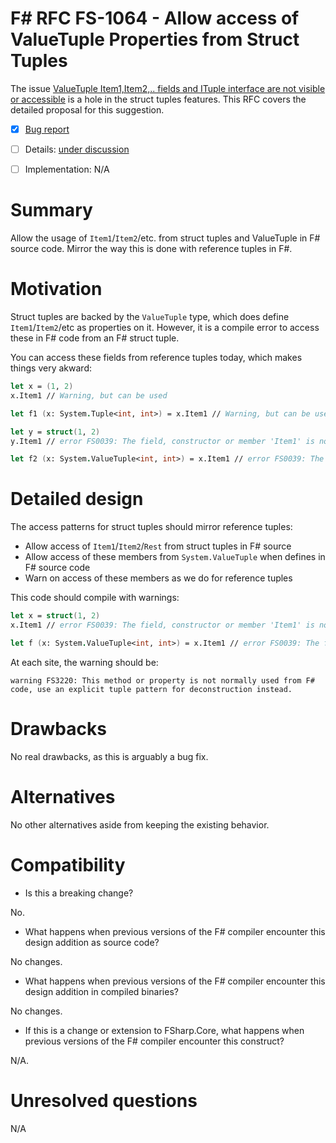 # F# RFC FS-1064 - Allow access of ValueTuple Properties from Struct Tuples

The issue [ValueTuple Item1,Item2,.. fields and ITuple interface are not visible or accessible](https://github.com/Microsoft/visualfsharp/issues/5654) is a hole in the struct tuples features.
This RFC covers the detailed proposal for this suggestion.

* [x] [Bug report](https://github.com/Microsoft/visualfsharp/issues/5654)
* [ ] Details: [under discussion](https://github.com/fsharp/fslang-design/issues/FILL-ME-IN)
* [ ] Implementation: N/A


# Summary
[summary]: #summary

Allow the usage of `Item1`/`Item2`/etc. from struct tuples and ValueTuple in F# source code. Mirror the way this is done with reference tuples in F#.

# Motivation
[motivation]: #motivation

Struct tuples are backed by the `ValueTuple` type, which does define `Item1`/`Item2`/etc as properties on it. However, it is a compile error to access these in F# code from an F# struct tuple.

You can access these fields from reference tuples today, which makes things very akward:

```fsharp
let x = (1, 2)
x.Item1 // Warning, but can be used

let f1 (x: System.Tuple<int, int>) = x.Item1 // Warning, but can be used

let y = struct(1, 2)
y.Item1 // error FS0039: The field, constructor or member 'Item1' is not defined.

let f2 (x: System.ValueTuple<int, int>) = x.Item1 // error FS0039: The field, constructor or member 'Item1' is not defined. 
```

# Detailed design
[design]: #detailed-design

The access patterns for struct tuples should mirror reference tuples:

* Allow access of `Item1`/`Item2`/`Rest` from struct tuples in F# source
* Allow access of these members from `System.ValueTuple` when defines in F# source code
* Warn on access of these members as we do for reference tuples

This code should compile with warnings:

```fsharp
let x = struct(1, 2)
x.Item1 // error FS0039: The field, constructor or member 'Item1' is not defined.

let f (x: System.ValueTuple<int, int>) = x.Item1 // error FS0039: The field, constructor or member 'Item1' is not defined. 
```
At each site, the warning should be:

`warning FS3220: This method or property is not normally used from F# code, use an explicit tuple pattern for deconstruction instead.`

# Drawbacks
[drawbacks]: #drawbacks

No real drawbacks, as this is arguably a bug fix.

# Alternatives
[alternatives]: #alternatives

No other alternatives aside from keeping the existing behavior.

# Compatibility
[compatibility]: #compatibility

* Is this a breaking change?

No.

* What happens when previous versions of the F# compiler encounter this design addition as source code?

No changes.

* What happens when previous versions of the F# compiler encounter this design addition in compiled binaries?

No changes.

* If this is a change or extension to FSharp.Core, what happens when previous versions of the F# compiler encounter this construct?

N/A.

# Unresolved questions

N/A
